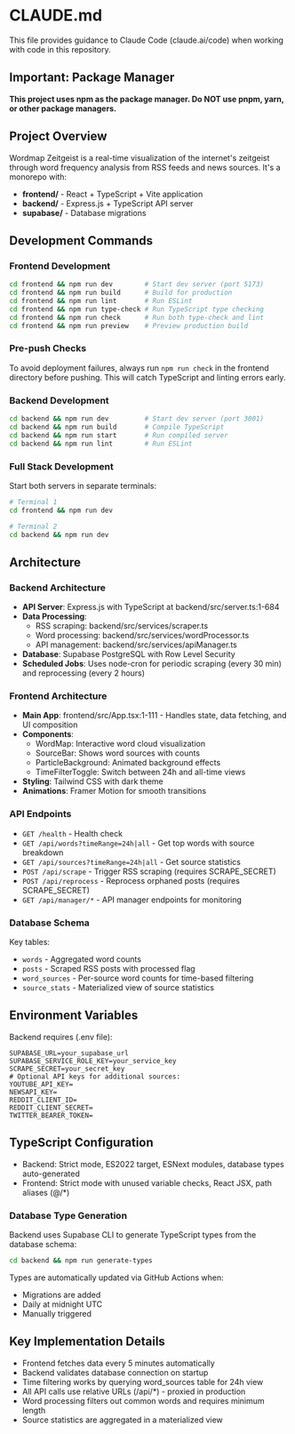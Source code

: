 # CLAUDE.md

This file provides guidance to Claude Code (claude.ai/code) when working with code in this repository.

## Important: Package Manager

**This project uses npm as the package manager. Do NOT use pnpm, yarn, or other package managers.**

## Project Overview

Wordmap Zeitgeist is a real-time visualization of the internet's zeitgeist through word frequency analysis from RSS feeds and news sources. It's a monorepo with:

- **frontend/** - React + TypeScript + Vite application
- **backend/** - Express.js + TypeScript API server  
- **supabase/** - Database migrations

## Development Commands

### Frontend Development
```bash
cd frontend && npm run dev        # Start dev server (port 5173)
cd frontend && npm run build      # Build for production
cd frontend && npm run lint       # Run ESLint
cd frontend && npm run type-check # Run TypeScript type checking
cd frontend && npm run check      # Run both type-check and lint
cd frontend && npm run preview    # Preview production build
```

### Pre-push Checks
To avoid deployment failures, always run `npm run check` in the frontend directory before pushing. This will catch TypeScript and linting errors early.

### Backend Development
```bash
cd backend && npm run dev         # Start dev server (port 3001)
cd backend && npm run build       # Compile TypeScript
cd backend && npm run start       # Run compiled server
cd backend && npm run lint        # Run ESLint
```

### Full Stack Development
Start both servers in separate terminals:
```bash
# Terminal 1
cd frontend && npm run dev

# Terminal 2  
cd backend && npm run dev
```

## Architecture

### Backend Architecture
- **API Server**: Express.js with TypeScript at backend/src/server.ts:1-684
- **Data Processing**: 
  - RSS scraping: backend/src/services/scraper.ts
  - Word processing: backend/src/services/wordProcessor.ts
  - API management: backend/src/services/apiManager.ts
- **Database**: Supabase PostgreSQL with Row Level Security
- **Scheduled Jobs**: Uses node-cron for periodic scraping (every 30 min) and reprocessing (every 2 hours)

### Frontend Architecture
- **Main App**: frontend/src/App.tsx:1-111 - Handles state, data fetching, and UI composition
- **Components**:
  - WordMap: Interactive word cloud visualization
  - SourceBar: Shows word sources with counts
  - ParticleBackground: Animated background effects
  - TimeFilterToggle: Switch between 24h and all-time views
- **Styling**: Tailwind CSS with dark theme
- **Animations**: Framer Motion for smooth transitions

### API Endpoints
- `GET /health` - Health check
- `GET /api/words?timeRange=24h|all` - Get top words with source breakdown
- `GET /api/sources?timeRange=24h|all` - Get source statistics
- `POST /api/scrape` - Trigger RSS scraping (requires SCRAPE_SECRET)
- `POST /api/reprocess` - Reprocess orphaned posts (requires SCRAPE_SECRET)
- `GET /api/manager/*` - API manager endpoints for monitoring

### Database Schema
Key tables:
- `words` - Aggregated word counts
- `posts` - Scraped RSS posts with processed flag
- `word_sources` - Per-source word counts for time-based filtering
- `source_stats` - Materialized view of source statistics

## Environment Variables

Backend requires (.env file):
```env
SUPABASE_URL=your_supabase_url
SUPABASE_SERVICE_ROLE_KEY=your_service_key
SCRAPE_SECRET=your_secret_key
# Optional API keys for additional sources:
YOUTUBE_API_KEY=
NEWSAPI_KEY=
REDDIT_CLIENT_ID=
REDDIT_CLIENT_SECRET=
TWITTER_BEARER_TOKEN=
```

## TypeScript Configuration
- Backend: Strict mode, ES2022 target, ESNext modules, database types auto-generated
- Frontend: Strict mode with unused variable checks, React JSX, path aliases (@/*)

### Database Type Generation
Backend uses Supabase CLI to generate TypeScript types from the database schema:
```bash
cd backend && npm run generate-types
```
Types are automatically updated via GitHub Actions when:
- Migrations are added
- Daily at midnight UTC
- Manually triggered

## Key Implementation Details
- Frontend fetches data every 5 minutes automatically
- Backend validates database connection on startup
- Time filtering works by querying word_sources table for 24h view
- All API calls use relative URLs (/api/*) - proxied in production
- Word processing filters out common words and requires minimum length
- Source statistics are aggregated in a materialized view
